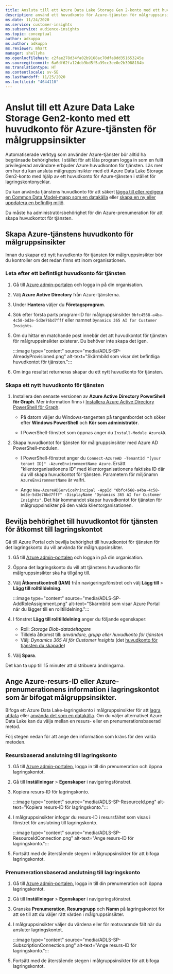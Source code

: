 ```yaml
---
title: Ansluta till ett Azure Data Lake Storage Gen 2-konto med ett huvudkonto för tjänsten
description: använd ett huvudkonto för Azure-tjänsten för målgruppsinsikter för att ansluta till din egen datasjö när de bifogas till målgruppsinsikter.
ms.date: 11/24/2020
ms.service: customer-insights
ms.subservice: audience-insights
ms.topic: conceptual
author: adkuppa
ms.author: adkuppa
ms.reviewer: mhart
manager: shellyha
ms.openlocfilehash: c2fae278d34fa02b9168ac70dfa8dd351653245e
ms.sourcegitcommit: 6a6df62fa12dcb9bd5f5a39cc3ee0e2b3988184b
ms.translationtype: HT
ms.contentlocale: sv-SE
ms.lasthandoff: 11/25/2020
ms.locfileid: "4644110"
---
```

# <a name="connect-to-an-azure-data-lake-storage-gen2-account-with-an-azure-service-principal-for-audience-insights"></a>Anslut till ett Azure Data Lake Storage Gen2-konto med ett huvudkonto för Azure-tjänsten för målgruppsinsikter

Automatiserade verktyg som använder Azure-tjänster bör alltid ha begränsade behörigheter. I stället för att låta program logga in som en fullt privilegierad användare erbjuder Azure huvudkonton för tjänsten. Läs mer om hur du kan ansluta målgruppsinsikter med ett Azure Data Lake Storage Gen2-konto med hjälp av ett huvudkonto för Azure-tjänsten i stället för lagringskontonycklar. 

Du kan använda tjänstens huvudkonto för att säkert [lägga till eller redigera en Common Data Model-mapp som en datakälla](connect-common-data-model.md) eller [skapa en ny eller uppdatera en befintlig miljö](manage-environments.md#create-an-environment-in-an-existing-organization).

Du måste ha administratörsbehörighet för din Azure-prenumeration för att skapa huvudkontot för tjänsten.

## <a name="create-azure-service-principal-for-audience-insights"></a>Skapa Azure-tjänstens huvudkonto för målgruppsinsikter

Innan du skapar ett nytt huvudkonto för tjänsten för målgruppsinsikter bör du kontroller om det redan finns ett inom organisationen.

### <a name="look-for-an-existing-service-principal"></a>Leta efter ett befintligt huvudkonto för tjänsten

1. Gå till [Azure admin-portalen](https://portal.azure.com) och logga in på din organisation.

2. Välj **Azure Active Directory** från Azure-tjänsterna.

3. Under **Hantera** väljer du **Företagsprogram**.

4. Sök efter första parts program-ID för målgruppsinsikter `0bfc4568-a4ba-4c58-bd3e-5d3e76bd7fff` eller namnet `Dynamics 365 AI for Customer Insights`.

5. Om du hittar en matchande post innebär det att huvudkontot för tjänsten för målgruppsinsikter existerar. Du behöver inte skapa det igen.
   
   :::image type="content" source="media/ADLS-SP-AlreadyProvisioned.png" alt-text="Skärmbild som visar det befintliga huvudkontot för tjänsten.":::
   
6. Om inga resultat returneras skapar du ett nytt huvudkonto för tjänsten.

### <a name="create-a-new-service-principal"></a>Skapa ett nytt huvudkonto för tjänsten

1. Installera den senaste versionen av **Azure Active Directory PowerShell för Graph**. Mer information finns i [Installera Azure Active Directory PowerShell för Graph](https://docs.microsoft.com/powershell/azure/active-directory/install-adv2).
   - På datorn väljer du Windows-tangenten på tangentbordet och söker efter **Windows PowerShell** och **Kör som administratör**.
   
   - I PowerShell-fönstret som öppnas anger du `Install-Module AzureAD`.

2. Skapa huvudkontot för tjänsten för målgruppsinsikter med Azure AD PowerShell-modulen.
   - I PowerShell-fönstret anger du `Connect-AzureAD -TenantId "[your tenant ID]" -AzureEnvironmentName Azure`. Ersätt "klientorganisationens ID" med klientorganisationens faktiska ID där du vill skapa huvudkontot för tjänsten. Parametern för miljönamn `AzureEnvironmentName` är valfri.
  
   - Ange `New-AzureADServicePrincipal -AppId "0bfc4568-a4ba-4c58-bd3e-5d3e76bd7fff" -DisplayName "Dynamics 365 AI for Customer Insights"`. Det här kommandot skapar huvudkontot för tjänsten för målgruppsinsikter på den valda klientorganisationen.  

## <a name="grant-permissions-to-the-service-principal-to-access-the-storage-account"></a>Bevilja behörighet till huvudkontot för tjänsten för åtkomst till lagringskontot

Gå till Azure Portal och bevilja behörighet till huvudkontot för tjänsten för det lagringskonto du vill använda för målgruppsinsikter.

1. Gå till [Azure admin-portalen](https://portal.azure.com) och logga in på din organisation.

1. Öppna det lagringskonto du vill att tjänstens huvudkonto för målgruppsinsikter ska ha tillgång till.

1. Välj **Åtkomstkontroll (IAM)** från navigeringsfönstret och välj **Lägg till** > **Lägg till rolltilldelning**.
   
   :::image type="content" source="media/ADLS-SP-AddRoleAssignment.png" alt-text="Skärmbild som visar Azure Portal när du lägger till en rolltilldelning.":::
   
1. I fönstret **Lägg till rolltilldelning** anger du följande egenskaper:
   - Roll: *Storage Blob-datadeltagare*
   - Tilldela åtkomst till: *användare, grupp eller huvudkonto för tjänsten*
   - Välj: *Dynamics 365 AI för Customer Insights* (det [huvudkonto för tjänsten du skapade](#create-a-new-service-principal))

1.  Välj **Spara**.

Det kan ta upp till 15 minuter att distribuera ändringarna.

## <a name="enter-the-azure-resource-id-or-the-azure-subscription-details-in-the-storage-account-attachment-to-audience-insights"></a>Ange Azure-resurs-ID eller Azure-prenumerationens information i lagringskontot som är bifogat målgruppsinsikter.

Bifoga ett Azure Data Lake-lagringskonto i målgruppsinsikter för att [lagra utdata](manage-environments.md) eller [använda det som en datakälla](connect-common-data-service-lake.md). Om du väljer alternativet Azure Data Lake kan du välja mellan en resurs- eller en prenumerationsbaserad metod.

Följ stegen nedan för att ange den information som krävs för den valda metoden.

### <a name="resounce-based-storage-account-connection"></a>Resursbaserad anslutning till lagringskonto

1. Gå till [Azure admin-portalen](https://portal.azure.com), logga in till din prenumeration och öppna lagringskontot.

1. Gå till **Inställningar** > **Egenskaper** i navigeringsfönstret.

1. Kopiera resurs-ID för lagringskonto.

   :::image type="content" source="media/ADLS-SP-ResourceId.png" alt-text="Kopiera resurs-ID för lagringskonto.":::

1. I målgruppsinsikter infogar du resurs-ID i resursfältet som visas i fönstret för anslutning till lagringskonto.

   :::image type="content" source="media/ADLS-SP-ResourceIdConnection.png" alt-text="Ange resurs-ID för lagringskonto.":::   
   
1. Fortsätt med de återstående stegen i målgruppsinsikter för att bifoga lagringskontot.

### <a name="subscription-based-storage-account-connection"></a>Prenumerationsbaserad anslutning till lagringskonto

1. Gå till [Azure admin-portalen](https://portal.azure.com), logga in till din prenumeration och öppna lagringskontot.

1. Gå till **Inställningar** > **Egenskaper** i navigeringsfönstret.

1. Granska **Prenumeration**, **Resursgrupp** och **Namn** på lagringskontot för att se till att du väljer rätt värden i målgruppsinsikter.

1. I målgruppsinsikter väljer du värdena eller för motsvarande fält när du ansluter lagringskontot.

   :::image type="content" source="media/ADLS-SP-SubscriptionConnection.png" alt-text="Ange resurs-ID för lagringskonto.":::
   
1. Fortsätt med de återstående stegen i målgruppsinsikter för att bifoga lagringskontot.
